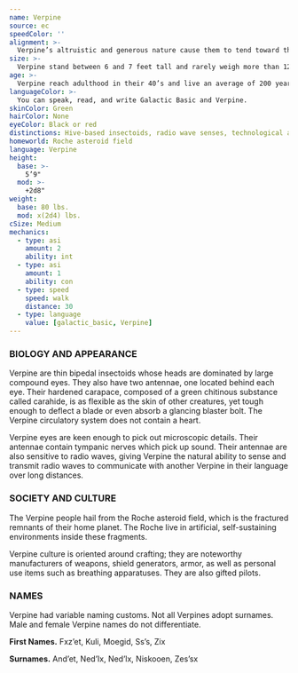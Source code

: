 ```yaml
---
name: Verpine
source: ec
speedColor: ''
alignment: >-
  Verpine’s altruistic and generous nature cause them to tend toward the light side, though there are exceptions.
size: >-
  Verpine stand between 6 and 7 feet tall and rarely weigh more than 120 lbs. Regardless of your position in that range, your size is Medium.
age: >-
  Verpine reach adulthood in their 40’s and live an average of 200 years.
languageColor: >-
  You can speak, read, and write Galactic Basic and Verpine. 
skinColor: Green
hairColor: None
eyeColor: Black or red
distinctions: Hive-based insectoids, radio wave senses, technological aptitude, hardened carapace, short snouts, and small, toothless mouths
homeworld: Roche asteroid field
language: Verpine
height:
  base: >-
    5’9"
  mod: >-
    +2d8"
weight:
  base: 80 lbs.
  mod: x(2d4) lbs.
cSize: Medium
mechanics:
  - type: asi
    amount: 2
    ability: int
  - type: asi
    amount: 1
    ability: con
  - type: speed
    speed: walk
    distance: 30
  - type: language
    value: [galactic_basic, Verpine]
---
```

### BIOLOGY AND APPEARANCE
Verpine are thin bipedal insectoids whose heads are dominated by large compound eyes. They also have two antennae, one located behind each eye. Their hardened carapace, composed of a green chitinous substance called carahide, is as flexible as the skin of other creatures, yet tough enough to deflect a blade or even absorb a glancing blaster bolt. The Verpine circulatory system does not contain a heart.

Verpine eyes are keen enough to pick out microscopic details. Their antennae contain tympanic nerves which pick up sound. Their antennae are also sensitive to radio waves, giving Verpine the natural ability to sense and transmit radio waves to communicate with another Verpine in their language over long distances.

### SOCIETY AND CULTURE
The Verpine people hail from the Roche asteroid field, which is the fractured remnants of their home planet. The Roche live in artificial, self-sustaining environments inside these fragments.

Verpine culture is oriented around crafting; they are noteworthy manufacturers of weapons, shield generators, armor, as well as personal use items such as breathing apparatuses. They are also gifted pilots.

### NAMES
Verpine had variable naming customs. Not all Verpines adopt surnames. Male and female Verpine names do not differentiate.

__First Names.__ Fxz’et, Kuli, Moegid, Ss’s, Zix

__Surnames.__ And’et, Ned’Ix, Ned’lx, Niskooen, Zes’sx



    